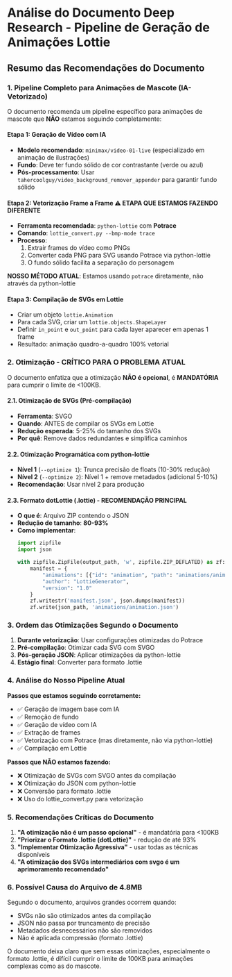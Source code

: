# Análise do Documento Deep Research - Pipeline de Geração de Animações Lottie

## Resumo das Recomendações do Documento

### 1. Pipeline Completo para Animações de Mascote (IA-Vetorizado)

O documento recomenda um pipeline específico para animações de mascote que **NÃO** estamos seguindo completamente:

#### Etapa 1: Geração de Vídeo com IA
- **Modelo recomendado**: `minimax/video-01-live` (especializado em animação de ilustrações)
- **Fundo**: Deve ter fundo sólido de cor contrastante (verde ou azul)
- **Pós-processamento**: Usar `tahercoolguy/video_background_remover_appender` para garantir fundo sólido

#### Etapa 2: Vetorização Frame a Frame ⚠️ **ETAPA QUE ESTAMOS FAZENDO DIFERENTE**
- **Ferramenta recomendada**: `python-lottie` com **Potrace**
- **Comando**: `lottie_convert.py --bmp-mode trace`
- **Processo**: 
  1. Extrair frames do vídeo como PNGs
  2. Converter cada PNG para SVG usando Potrace via python-lottie
  3. O fundo sólido facilita a separação do personagem

**NOSSO MÉTODO ATUAL**: Estamos usando `potrace` diretamente, não através da python-lottie

#### Etapa 3: Compilação de SVGs em Lottie
- Criar um objeto `lottie.Animation`
- Para cada SVG, criar um `lottie.objects.ShapeLayer`
- Definir `in_point` e `out_point` para cada layer aparecer em apenas 1 frame
- Resultado: animação quadro-a-quadro 100% vetorial

### 2. Otimização - CRÍTICO PARA O PROBLEMA ATUAL

O documento enfatiza que a otimização **NÃO é opcional**, é **MANDATÓRIA** para cumprir o limite de <100KB.

#### 2.1. Otimização de SVGs (Pré-compilação)
- **Ferramenta**: SVGO
- **Quando**: ANTES de compilar os SVGs em Lottie
- **Redução esperada**: 5-25% do tamanho dos SVGs
- **Por quê**: Remove dados redundantes e simplifica caminhos

#### 2.2. Otimização Programática com python-lottie
- **Nível 1** (`--optimize 1`): Trunca precisão de floats (10-30% redução)
- **Nível 2** (`--optimize 2`): Nível 1 + remove metadados (adicional 5-10%)
- **Recomendação**: Usar nível 2 para produção

#### 2.3. Formato dotLottie (.lottie) - **RECOMENDAÇÃO PRINCIPAL**
- **O que é**: Arquivo ZIP contendo o JSON
- **Redução de tamanho**: **80-93%**
- **Como implementar**:
  ```python
  import zipfile
  import json
  
  with zipfile.ZipFile(output_path, 'w', zipfile.ZIP_DEFLATED) as zf:
      manifest = {
          "animations": [{"id": "animation", "path": "animations/animation.json"}],
          "author": "LottieGenerator", 
          "version": "1.0"
      }
      zf.writestr('manifest.json', json.dumps(manifest))
      zf.write(json_path, 'animations/animation.json')
  ```

### 3. Ordem das Otimizações Segundo o Documento

1. **Durante vetorização**: Usar configurações otimizadas do Potrace
2. **Pré-compilação**: Otimizar cada SVG com SVGO
3. **Pós-geração JSON**: Aplicar otimizações da python-lottie
4. **Estágio final**: Converter para formato .lottie

### 4. Análise do Nosso Pipeline Atual

**Passos que estamos seguindo corretamente:**
- ✅ Geração de imagem base com IA
- ✅ Remoção de fundo
- ✅ Geração de vídeo com IA
- ✅ Extração de frames
- ✅ Vetorização com Potrace (mas diretamente, não via python-lottie)
- ✅ Compilação em Lottie

**Passos que NÃO estamos fazendo:**
- ❌ Otimização de SVGs com SVGO antes da compilação
- ❌ Otimização do JSON com python-lottie
- ❌ Conversão para formato .lottie
- ❌ Uso do lottie_convert.py para vetorização

### 5. Recomendações Críticas do Documento

1. **"A otimização não é um passo opcional"** - é mandatória para <100KB
2. **"Priorizar o Formato .lottie (dotLottie)"** - redução de até 93%
3. **"Implementar Otimização Agressiva"** - usar todas as técnicas disponíveis
4. **"A otimização dos SVGs intermediários com svgo é um aprimoramento recomendado"**

### 6. Possível Causa do Arquivo de 4.8MB

Segundo o documento, arquivos grandes ocorrem quando:
- SVGs não são otimizados antes da compilação
- JSON não passa por truncamento de precisão
- Metadados desnecessários não são removidos
- Não é aplicada compressão (formato .lottie)

O documento deixa claro que sem essas otimizações, especialmente o formato .lottie, é difícil cumprir o limite de 100KB para animações complexas como as do mascote.